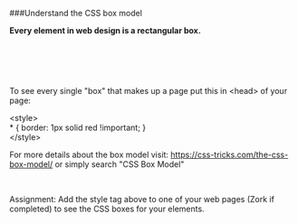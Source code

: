 ###Understand the CSS box model
<p><strong>Every element in web design is a rectangular box.</strong></p>
<p>&nbsp;</p>
<p><strong><img src="https://css-tricks.com/wp-content/csstricks-uploads/thebox.png" alt="" /></strong></p>
<p>&nbsp;</p>
<p><span>To&nbsp;see every single "box" that makes up a page put this in &lt;head&gt; of your page:</span></p>
<p><span><span class="token selector">&lt;style&gt;<br />* { border: 1px solid red !important; }<br />&lt;/style&gt;</span></span></p>
<p>For more details about the box model visit:&nbsp;<a href="https://css-tricks.com/the-css-box-model/">https://css-tricks.com/the-css-box-model/</a>&nbsp;or simply search "CSS Box Model"</p>
<p>&nbsp;</p>
<p>Assignment: Add the style tag above to one of your web pages (Zork if completed) to see the CSS boxes for your elements.</p>
